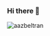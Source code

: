 ### Hi there 👋

<img src="https://komarev.com/ghpvc/?username=davcs86&label=Profile%20views&color=0e75b6&style=flat" alt="aazbeltran" />

<!--
**davcs86/davcs86** is a ✨ _special_ ✨ repository because its `README.md` (this file) appears on your GitHub profile.

Here are some ideas to get you started:

- 🔭 I’m currently working on ...
- 🌱 I’m currently learning ...
- 👯 I’m looking to collaborate on ...
- 🤔 I’m looking for help with ...
- 💬 Ask me about ...
- 📫 How to reach me: ...
- 😄 Pronouns: ...
- ⚡ Fun fact: ...
-->





